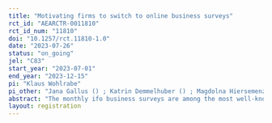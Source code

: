 ```yaml
---
title: "Motivating firms to switch to online business surveys"
rct_id: "AEARCTR-0011810"
rct_id_num: "11810"
doi: "10.1257/rct.11810-1.0"
date: "2023-07-26"
status: "on_going"
jel: "C83"
start_year: "2023-07-01"
end_year: "2023-12-15"
pi: "Klaus Wohlrabe"
pi_other: "Jana Gallus () ; Katrin Demmelhuber () ; Magdolna Hiersemenzel () ; Andreas Peichl () ; Stefan Sauer () "
abstract: "The monthly ifo business surveys are among the most well-known [or important] business surveys in Germany. Recent evidence shows that 20% of all participating firms still use the paper version, which is environmentally and economically costlier than the online alternative. We conduct an RCT with N=1900 firms to investigate how firms can be nudged to switch from paper to the online survey. We test the effects of descriptive norms and pro-environmental appeals (each vs. a control condition)."
layout: registration
---
```


